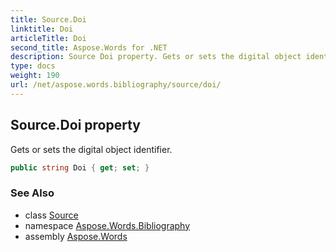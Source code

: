 ```yaml
---
title: Source.Doi
linktitle: Doi
articleTitle: Doi
second_title: Aspose.Words for .NET
description: Source Doi property. Gets or sets the digital object identifier in C#.
type: docs
weight: 190
url: /net/aspose.words.bibliography/source/doi/
---
```

## Source.Doi property

Gets or sets the digital object identifier.

```csharp
public string Doi { get; set; }
```

### See Also

* class [Source](../)
* namespace [Aspose.Words.Bibliography](../../../aspose.words.bibliography/)
* assembly [Aspose.Words](../../../)
